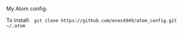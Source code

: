 My Atom config.

To install:
	``` git clone https://github.com/enes4949/atom_config.git ~/.atom``` 
